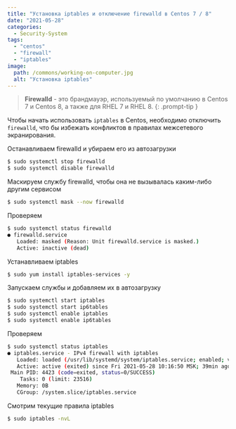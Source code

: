 ```yaml
---
title: "Установка iptables и отключение firewalld в Centos 7 / 8"
date: "2021-05-28"
categories: 
  - Security-System
tags: 
  - "centos"
  - "firewall"
  - "iptables"
image:
  path: /commons/working-on-computer.jpg
  alt: "Установка iptables"
---
```


> **Firewalld** - это брандмауэр, используемый по умолчанию в Centos 7 и Centos 8, а также для RHEL 7 и RHEL 8.
{: .prompt-tip }

Чтобы начать использовать `iptables` в Centos, необходимо отключить `firewalld`, что бы избежать конфликтов в правилах межсетевого экранирования.

Останавливаем firewalld и убираем его из автозагрузки

```sh
$ sudo systemctl stop firewalld
$ sudo systemctl disable firewalld
```

Маскируем службу firewalld, чтобы она не вызывалась каким-либо другим сервисом

```sh
$ sudo systemctl mask --now firewalld
```

Проверяем

```sh
$ sudo systemctl status firewalld
● firewalld.service
   Loaded: masked (Reason: Unit firewalld.service is masked.)
   Active: inactive (dead)
```

Устанавливаем iptables

```sh
$ sudo yum install iptables-services -y
```

Запускаем службы и добавляем их в автозагрузку

```sh
$ sudo systemctl start iptables
$ sudo systemctl start ip6tables
$ sudo systemctl enable iptables
$ sudo systemctl enable ip6tables
```

Проверяем

```sh
$ sudo systemctl status iptables
● iptables.service - IPv4 firewall with iptables
   Loaded: loaded (/usr/lib/systemd/system/iptables.service; enabled; vendor preset: disabled)
   Active: active (exited) since Fri 2021-05-28 10:16:50 MSK; 39min ago
 Main PID: 4423 (code=exited, status=0/SUCCESS)
    Tasks: 0 (limit: 23516)
   Memory: 0B
   CGroup: /system.slice/iptables.service
```

Смотрим текущие правила iptables

```sh
$ sudo iptables -nvL
```

